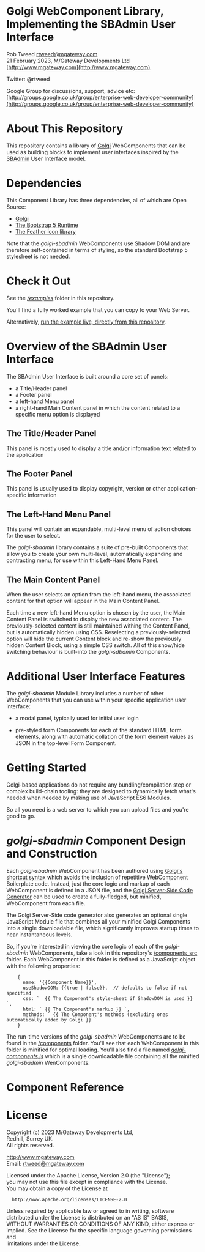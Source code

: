 # Golgi WebComponent Library, Implementing the SBAdmin User Interface
 
Rob Tweed <rtweed@mgateway.com>  
21 February 2023, M/Gateway Developments Ltd [http://www.mgateway.com](http://www.mgateway.com)  

Twitter: @rtweed

Google Group for discussions, support, advice etc: [http://groups.google.co.uk/group/enterprise-web-developer-community](http://groups.google.co.uk/group/enterprise-web-developer-community)

# About This Repository

This repository contains a library of [Golgi](https://github.com/robtweed/golgi) WebComponents that
can be used as building blocks to implement user interfaces inspired by the
[SBAdmin](https://themewagon.com/themes/free-bootstrap-5-admin-template-sb-admin/) User Interface model.

# Dependencies

This Component Library has three dependencies, all of which are Open Source:

- [Golgi](https://github.com/robtweed/golgi)
- [The Bootstrap 5 Runtime](https://getbootstrap.com/)
- [The Feather icon library](https://feathericons.com/)

Note that the *golgi-sbadmin* WebComponents use Shadow DOM and are therefore self-contained in terms of styling,
so the standard Bootstrap 5 stylesheet is not needed.

# Check it Out

See the [*/examples*](./examples) folder in this repository.

You'll find a fully worked example that you can copy to your Web Server.

Alternatively, 
[run the example live, directly from this repository](https://robtweed.github.io/golgi-sbadmin/example/index.html). 


# Overview of the SBAdmin User Interface

The SBAdmin User Interface is built around a core set of panels:

- a Title/Header panel
- a Footer panel
- a left-hand Menu panel
- a right-hand Main Content panel in which the content related to a specific menu option is displayed

## The Title/Header Panel

This panel is mostly used to display a title and/or information text related to the application

## The Footer Panel

This panel is usually used to display copyright, version or other application-specific information

## The Left-Hand Menu Panel

This panel will contain an expandable, multi-level menu of action choices for the user to select.

The *golgi-sbadmin* library contains a suite of pre-built Components that allow you to create your
own multi-level, automatically expanding and contracting menu, for use within this Left-Hand Menu Panel.

## The Main Content Panel

When the user selects an option from the left-hand menu, the associated content for that option will appear 
in the Main Content Panel.

Each time a new left-hand Menu option is chosen by the user, the Main Content Panel is switched to display the new
associated content.  The previously-selected content is still maintained withing the Content Panel, but is
automatically hidden using CSS.  Reselecting a previously-selected option will hide the current Content block and re-show
the previously hidden Content Block, using a simple CSS switch.  All of this show/hide switching behaviour is
built-into the *golgi-sdbamin* Components.


# Additional User Interface Features

The *golgi-sbadmin* Module Library includes a number of other WebComponents that you can use within
your specific application user interface:

- a modal panel, typically used for initial user login

- pre-styled form Components for each of the standard HTML form elements, along with automatic collation of
the form element values as JSON in the top-level Form Component.


# Getting Started

Golgi-based applications do not require any bundling/compilation step or complex build-chain tooling: they are designed to dynamically fetch what's needed when needed by making use of JavaScript ES6 Modules.

So all you need is a web server to which you can upload files and you're good to go.

# *golgi-sbadmin* Component Design and Construction

Each *golgi-sbadmin* WebComponent has been authored using 
[Golgi's shortcut syntax](https://github.com/robtweed/golgi/blob/master/SERVER-SIDE-TOOLS.md#the-golgi-component-source-template)
 which avoids the inclusion of repetitive WebComponent Boilerplate code.  Instead, just the core logic and markup of each WebComponent is defined in a JSON file, and the 
[Golgi Server-Side Code Generator](https://github.com/robtweed/golgi/blob/master/SERVER-SIDE-TOOLS.md#compilebuild-your-golgi-components) 
can be used to create a fully-fledged, but minified, WebComponent from each file.

The Golgi Server-Side code generator also generates an optional single JavaScript Module file that combines all your minified Golgi Components into a single downloadable file, which significantly improves startup times to near instantaneous levels.

So, if you're interested in viewing the core logic of each of the *golgi-sbadmin* WebComponents, take a look in this repository's [/components_src](/components_src) folder.  Each WebComponent in this folder is defined as a JavaScript object with the following properties:

        {
          name: '{{Component Name}}',
          useShadowDOM: {{true | false}},  // defaults to false if not specified
          css: `  {{ The Component's style-sheet if ShadowDOM is used }} `,
          html: ` {{ The Component's markup }} `,
          methods: ` {{ The Component's methods (excluding ones automatically added by Golgi }} `
        }


The run-time versions of the *golgi-sbadmin* WebComponents are to be found in the [/components](/components)
folder.  You'll see that each WebComponent in this folder is minified for optimal loading.  You'll also find a file named
[*golgi-components.js*](/components/golgi-components.js) which is a single downloadable file containing all the
minified *golgi-sbadmin* WenComponents.





# Component Reference

## 

# License

 Copyright (c) 2023 M/Gateway Developments Ltd,                           
 Redhill, Surrey UK.                                                      
 All rights reserved.                                                     
                                                                           
  http://www.mgateway.com                                                  
  Email: rtweed@mgateway.com                                               
                                                                           
                                                                           
  Licensed under the Apache License, Version 2.0 (the "License");          
  you may not use this file except in compliance with the License.         
  You may obtain a copy of the License at                                  
                                                                           
      http://www.apache.org/licenses/LICENSE-2.0                           
                                                                           
  Unless required by applicable law or agreed to in writing, software      
  distributed under the License is distributed on an "AS IS" BASIS,        
  WITHOUT WARRANTIES OR CONDITIONS OF ANY KIND, either express or implied. 
  See the License for the specific language governing permissions and      
   limitations under the License. 
